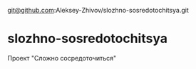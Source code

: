 git@github.com:Aleksey-Zhivov/slozhno-sosredotochitsya.git
# slozhno-sosredotochitsya
Проект "Сложно сосредоточиться"
